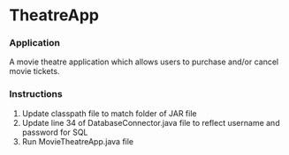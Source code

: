 # TheatreApp

### Application
A movie theatre application which allows users to purchase and/or cancel movie tickets. 


### Instructions
1) Update classpath file to match folder of JAR file
2) Update line 34 of DatabaseConnector.java file to reflect username and password for SQL
3) Run MovieTheatreApp.java file